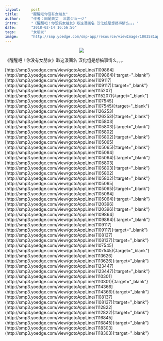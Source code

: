 ```yaml
---
layout:     post
title:      "醒醒吧你没有女朋友"
author:     "作者：田尾典丈  三雲ジョージ"
intro:      "《醒醒吧！你没有女朋友》取这漫画名 汉化组是想搞事情么。。。"
date:       "2018-02-14 16:56:56"
tags:       "女朋友"
image:      "http://smp.yoedge.com/smp-app/resource/viewImage/1003581appline.png"
---
```

<div style="text-align: center">
<p><img src="http://smp.yoedge.com/smp-app/resource/viewImage/1003581appline.png"/></p>
</div>
<p class="post-meta">
<span>《醒醒吧！你没有女朋友》取这漫画名 汉化组是想搞事情么。。。</span>
</p>
[http://smp3.yoedge.com/view/gotoAppLine/1109864](http://smp3.yoedge.com/view/gotoAppLine/1109864){:target="_blank"}
[http://smp3.yoedge.com/view/gotoAppLine/1109117](http://smp3.yoedge.com/view/gotoAppLine/1109117){:target="_blank"}
[http://smp3.yoedge.com/view/gotoAppLine/1115207](http://smp3.yoedge.com/view/gotoAppLine/1115207){:target="_blank"}
[http://smp3.yoedge.com/view/gotoAppLine/1107545](http://smp3.yoedge.com/view/gotoAppLine/1107545){:target="_blank"}
[http://smp3.yoedge.com/view/gotoAppLine/1126253](http://smp3.yoedge.com/view/gotoAppLine/1126253){:target="_blank"}
[http://smp3.yoedge.com/view/gotoAppLine/1105803](http://smp3.yoedge.com/view/gotoAppLine/1105803){:target="_blank"}
[http://smp3.yoedge.com/view/gotoAppLine/1105802](http://smp3.yoedge.com/view/gotoAppLine/1105802){:target="_blank"}
[http://smp3.yoedge.com/view/gotoAppLine/1105065](http://smp3.yoedge.com/view/gotoAppLine/1105065){:target="_blank"}
[http://smp3.yoedge.com/view/gotoAppLine/1105064](http://smp3.yoedge.com/view/gotoAppLine/1105064){:target="_blank"}
[http://smp3.yoedge.com/view/gotoAppLine/1105803](http://smp3.yoedge.com/view/gotoAppLine/1105803){:target="_blank"}
[http://smp3.yoedge.com/view/gotoAppLine/1105802](http://smp3.yoedge.com/view/gotoAppLine/1105802){:target="_blank"}
[http://smp3.yoedge.com/view/gotoAppLine/1105065](http://smp3.yoedge.com/view/gotoAppLine/1105065){:target="_blank"}
[http://smp3.yoedge.com/view/gotoAppLine/1105064](http://smp3.yoedge.com/view/gotoAppLine/1105064){:target="_blank"}
[http://smp3.yoedge.com/view/gotoAppLine/1120396](http://smp3.yoedge.com/view/gotoAppLine/1120396){:target="_blank"}
[http://smp3.yoedge.com/view/gotoAppLine/1109864](http://smp3.yoedge.com/view/gotoAppLine/1109864){:target="_blank"}
[http://smp3.yoedge.com/view/gotoAppLine/1109117](http://smp3.yoedge.com/view/gotoAppLine/1109117){:target="_blank"}
[http://smp3.yoedge.com/view/gotoAppLine/1108137](http://smp3.yoedge.com/view/gotoAppLine/1108137){:target="_blank"}
[http://smp3.yoedge.com/view/gotoAppLine/1107545](http://smp3.yoedge.com/view/gotoAppLine/1107545){:target="_blank"}
[http://smp3.yoedge.com/view/gotoAppLine/1113626](http://smp3.yoedge.com/view/gotoAppLine/1113626){:target="_blank"}
[http://smp3.yoedge.com/view/gotoAppLine/1123447](http://smp3.yoedge.com/view/gotoAppLine/1123447){:target="_blank"}
[http://smp3.yoedge.com/view/gotoAppLine/1110301](http://smp3.yoedge.com/view/gotoAppLine/1110301){:target="_blank"}
[http://smp3.yoedge.com/view/gotoAppLine/1114366](http://smp3.yoedge.com/view/gotoAppLine/1114366){:target="_blank"}
[http://smp3.yoedge.com/view/gotoAppLine/1108137](http://smp3.yoedge.com/view/gotoAppLine/1108137){:target="_blank"}
[http://smp3.yoedge.com/view/gotoAppLine/1112822](http://smp3.yoedge.com/view/gotoAppLine/1112822){:target="_blank"}
[http://smp3.yoedge.com/view/gotoAppLine/1116845](http://smp3.yoedge.com/view/gotoAppLine/1116845){:target="_blank"}
[http://smp3.yoedge.com/view/gotoAppLine/1118303](http://smp3.yoedge.com/view/gotoAppLine/1118303){:target="_blank"}


